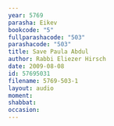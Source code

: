 ```yaml
---
year: 5769
parasha: Eikev
bookcode: "5"
fullparashacode: "503"
parashacode: "503"
title: Save Paula Abdul
author: Rabbi Eliezer Hirsch
date: 2009-08-08
id: 57695031
filename: 5769-503-1
layout: audio
moment: 
shabbat: 
occasion: 
---
```

